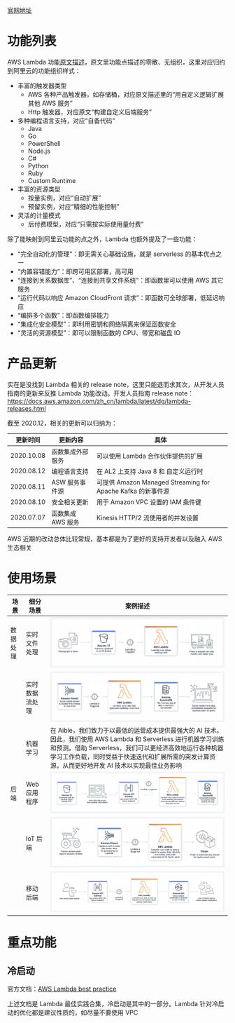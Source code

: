 [官网地址](https://aws.amazon.com/lambda)

# 功能列表

AWS Lambda 功能[原文描述](https://aws.amazon.com/cn/lambda/features/)，原文里功能点描述的零散、无组织，这里对应归约到阿里云的功能组织样式：

* 丰富的触发器类型
	* AWS 各种产品触发器，如存储桶，对应原文描述里的“用自定义逻辑扩展其他 AWS 服务”
	* Http 触发器，对应原文“构建自定义后端服务”
* 多种编程语言支持，对应“自备代码”
	* Java
	* Go
	* PowerShell
	* Node.js
	* C#
	* Python
	* Ruby
	* Custom Runtime
* 丰富的资源类型
	* 按量实例，对应“自动扩展”
	* 预留实例，对应“精细的性能控制”
* 灵活的计量模式
	* 后付费模型，对应“只需按实际使用量付费”

除了能映射到阿里云功能的点之外，Lambda 也额外提及了一些功能：

* “完全自动化的管理”：即无需关心基础设施，就是 serverless 的基本优点之一
* “内置容错能力”：即跨可用区部署，高可用
* “连接到关系数据库”、“连接到共享文件系统”：即函数里可以使用 AWS 其它服务
* “运行代码以响应 Amazon CloudFront 请求”：即函数可全球部署，低延迟响应
* “编排多个函数”：即函数编排能力
* “集成化安全模型”：即利用密钥和网络隔离来保证函数安全
* “灵活的资源模型”：即可以限制函数的 CPU、带宽和磁盘 IO

# 产品更新

实在是没找到 Lambda 相关的 release note，这里只能退而求其次，从开发人员指南的更新来反推 Lambda 功能改动。开发人员指南 release note：https://docs.aws.amazon.com/zh_cn/lambda/latest/dg/lambda-releases.html

截至 2020.12，相关的更新可以归纳为：

| 更新时间 | 更新内容 | 具体 |
|---------|--------|-----|
| 2020.10.08 | 函数集成外部服务 | 可以使用 Lambda 合作伙伴提供的扩展 |
| 2020.08.12 | 编程语言支持 | 在 AL2 上支持 Java 8 和 自定义运行时 |
| 2020.08.11 | ASW 服务事件源 | 可提供 Amazon Managed Streaming for Apache Kafka 的新事件源 |
| 2020.08.10 | 安全相关更新 | 用于 Amazon VPC 设置的 IAM 条件键 |
| 2020.07.07 | 函数集成 AWS 服务 | Kinesis HTTP/2 流使用者的并发设置 |

AWS 近期的改动总体比较常规，基本都是为了更好的支持开发者以及融入 AWS 生态相关

# 使用场景

| 场景 | 细分场景 | 案例描述 |
|-----|---------|--------|
| 数据处理 | 实时文件处理 | ![user-case1](./user-case1.png) |
| | 实时数据流处理 | ![user-case2](./user-case2.png) |
| | 机器学习 | 在 Aible，我们致力于以最低的运营成本提供最强大的 AI 技术。因此，我们使用 AWS Lambda 和 Serverless 进行机器学习训练和预测。借助 Serverless，我们可以更经济高效地运行各种机器学习工作负载，同时受益于快速迭代和扩展所需的突发计算资源，从而更好地开发 AI 技术以实现最佳业务影响 |
| 后端 | Web 应用程序 | ![user-case4](./user-case4.png) |
| | IoT 后端 | ![user-case5](./user-case5.png) |
| | 移动后端 | ![user-case6](./user-case6.png) |

# 重点功能

## 冷启动

官方文档：[AWS Lambda best practice](https://d1.awsstatic.com/whitepapers/serverless-architectures-with-aws-lambda.pdf)

上述文档是 Lambda 最佳实践合集，冷启动是其中的一部分。Lambda 针对冷启动的优化都是建议性质的，如尽量不要使用 VPC